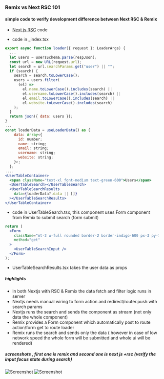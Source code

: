 ### Remix vs Next RSC 101

#### simple code to verify development difference between Next RSC & Remix

- [Next.js RSC](https://github.com/gouthamrangarajan/reactjs/tree/main/next-rsc-101) code

- code in \_index.tsx

```jsx
export async function loader({ request }: LoaderArgs) {
  ...
  let users = usersSchema.parse(respJson);
  const url = new URL(request.url);
  let search = url.searchParams.get("user") || "";
  if (search) {
    search = search.toLowerCase();
    users = users.filter(
      (el) =>
        el.name.toLowerCase().includes(search) ||
        el.username.toLowerCase().includes(search) ||
        el.email.toLowerCase().includes(search) ||
        el.website.toLowerCase().includes(search)
    );
  }
  return json({ data: users });
}
...
const loaderData = useLoaderData() as {
    data: Array<{
      id: number;
      name: string;
      email: string;
      username: string;
      website: string;
    }>;
  };
....
<UserTableContainer>
  <span className="text-xl font-medium text-green-600">Users</span>
  <UserTableSearch></UserTableSearch>
  <UserTableSearchResults
    data={loaderData?.data || []}
  ></UserTableSearchResults>
</UserTableContainer>
```

- code in UserTableSearch.tsx, this component uses Form component from Remix to submit search (form submit)

```jsx
return (
  <Form
    className="mt-2 w-full rounded border-2 border-indigo-600 px-3 py-1 transition duration-300 focus-within:ring-1 focus-within:ring-indigo-600 focus-within:ring-offset-2 focus-within:ring-offset-indigo-50"
    method="get"
  >
    <UserTableSearchInput />
  </Form>
);
```

- UserTableSearchResults.tsx takes the user data as props

##### highlights

- In both Nextjs with RSC & Remix the data fetch and filter logic runs in server
- Nextjs needs manual wiring to form action and redirect/router.push with search params
- Nextjs runs the search and sends the component as stream (not only data the whole component)
- Remix provides a Form component which automatically post to route action/form get to route loader
- Remix runs the search and sends only the data ( however in case of low network speed the whole form will be submitted and whole ui will be rendered)

##### screenshots , first one is remix and second one is next js +rsc (verify the input focus state during search)

![Screenshot](https://github.com/gouthamrangarajan/reactjs/blob/main/remix-vs-next-rsc/remix.gif)
![Screenshot](https://github.com/gouthamrangarajan/reactjs/blob/main/remix-vs-next-rsc/react_rsc.gif)
